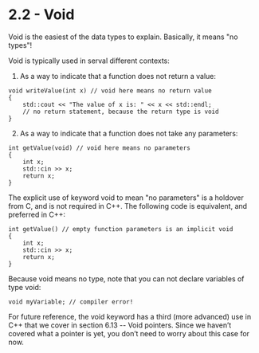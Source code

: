 
# 2.2 - Void

Void is the easiest of the data types to explain. Basically, it means "no types"!

Void is typically used in serval different contexts:

1) As a way to indicate that a function does not return a value:

```
void writeValue(int x) // void here means no return value
{
    std::cout << "The value of x is: " << x << std::endl;
    // no return statement, because the return type is void
}
```

2) As a way to indicate that a function does not take any parameters:

```
int getValue(void) // void here means no parameters
{
    int x;
    std::cin >> x;
    return x;
}
```

The explicit use of keyword void to mean "no parameters" is a holdover from C, and is not required in C++. The following code is equivalent, and preferred in C++:

```
int getValue() // empty function parameters is an implicit void
{
    int x;
    std::cin >> x;
    return x;
}
```

Because void means no type, note that you can not declare variables of type void:

```
void myVariable; // compiler error!
```

For future reference, the void keyword has a third (more advanced) use in C++ that we cover in section 6.13 -- Void pointers. Since we haven’t covered what a pointer is yet, you don’t need to worry about this case for now.
